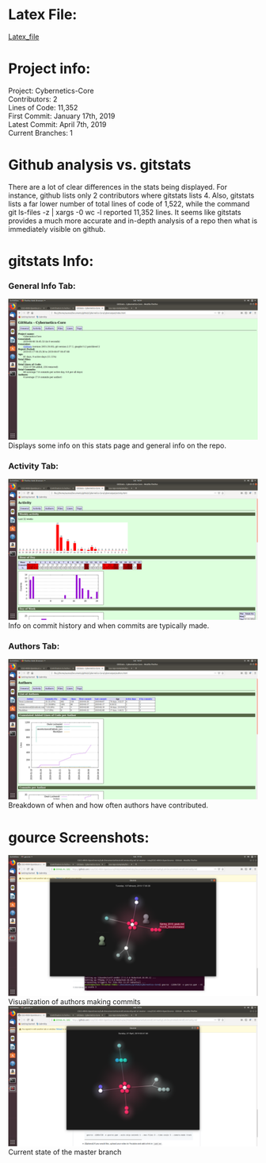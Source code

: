 # Latex File:
[Latex_file](documents/OSS_Lab_3.pdf)
# Project info:
Project: Cybernetics-Core\
Contributors: 2\
Lines of Code: 11,352\
First Commit: January 17th, 2019\
Latest Commit: April 7th, 2019\
Current Branches: 1
# Github analysis vs. gitstats
There are a lot of clear differences in the stats being displayed. For instance, github lists only 2 contributors where gitstats lists 4. Also, gitstats lists a far lower number of total lines of code of 1,522, while the command git ls-files -z | xargs -0 wc -l reported 11,352 lines. It seems like gitstats provides a much more accurate and in-depth analysis of a repo then what is immediately visible on github. 
# gitstats Info:
### General Info Tab:
![General_Info](images/cybernetics_general.png)
Displays some info on this stats page and general info on the repo.
### Activity Tab:
![Activity_Tab](images/cybernetics_activity.png)
Info on commit history and when commits are typically made.
### Authors Tab:
![Authors_Tab](images/cybernetics_authors.png)
Breakdown of when and how often authors have contributed.
# gource Screenshots:
![Screenshot1](images/cybernetics_gource1.png)
Visualization of authors making commits
![Screenshot2](images/cybernetics_gource2.png)
Current state of the master branch
